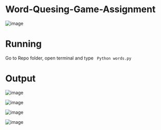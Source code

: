 # Word-Quesing-Game-Assignment

![image](https://github.com/HammadRafique29/Word-Quesing-Game-Assignment/assets/112252001/6c1d954d-d74d-4af7-b8c2-ed0df1e9b721)


# Running

Go to Repo folder, open terminal and type
`` Python words.py``

# Output

![image](https://github.com/HammadRafique29/Word-Quesing-Game-Assignment/assets/112252001/5ccceea3-3014-4302-888d-37aead7897a2)

![image](https://github.com/HammadRafique29/Word-Quesing-Game-Assignment/assets/112252001/bd748023-e56b-4e49-8a38-030259f547cf)

![image](https://github.com/HammadRafique29/Word-Quesing-Game-Assignment/assets/112252001/fa4f8fb4-f5f6-4527-9dd8-c8f37eb7b761)

![image](https://github.com/HammadRafique29/Word-Quesing-Game-Assignment/assets/112252001/bef3205e-167f-4b85-b99d-2925a1dde23c)
